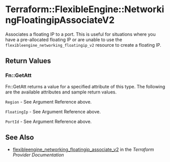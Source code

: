 # Terraform::FlexibleEngine::NetworkingFloatingipAssociateV2

Associates a floating IP to a port. This is useful for situations
where you have a pre-allocated floating IP or are unable to use the
`flexibleengine_networking_floatingip_v2` resource to create a floating IP.

## Return Values

### Fn::GetAtt

Fn::GetAtt returns a value for a specified attribute of this type. The following are the available attributes and sample return values.

`Region` - See Argument Reference above.

`FloatingIp` - See Argument Reference above.

`PortId` - See Argument Reference above.

## See Also

* [flexibleengine_networking_floatingip_associate_v2](https://www.terraform.io/docs/providers/flexibleengine/r/networking_floatingip_associate_v2.html) in the _Terraform Provider Documentation_